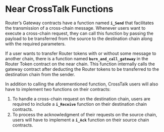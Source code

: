 # Near CrossTalk Functions

Router’s Gateway contracts have a function named **`i_Send`** that facilitates the transmission of a cross-chain message. Whenever users want to execute a cross-chain request, they can call this function by passing the payload to be transferred from the source to the destination chain along with the required parameters.

If a user wants to transfer Router tokens with or without some message to another chain, there is a function named **`burn_and_call_gateway`** in the Router Token contract on the near chain. This function internally calls the gateway contract after deducting the Router tokens to be transferred to the destination chain from the sender.

In addition to calling the aforementioned function, CrossTalk users will also have to implement two functions on their contracts:

1. To handle a cross-chain request on the destination chain, users are required to include a **`i_Receive`** function on their destination chain contracts.
2. To process the acknowledgment of their requests on the source chain, users will have to implement a **`i_Ack`** function on their source chain contracts.
